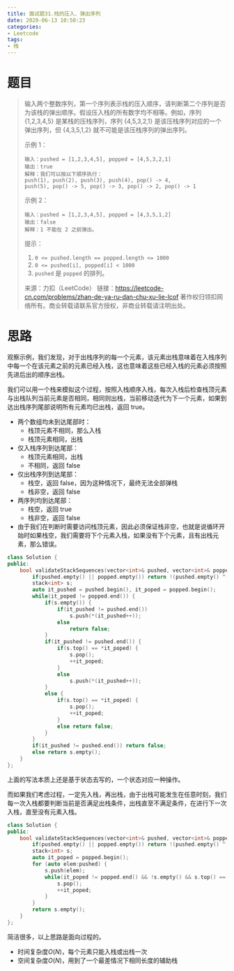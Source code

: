```yaml
---
title: 面试题31.栈的压入、弹出序列
date: 2020-06-13 10:50:23
categories:
- Leetcode
tags:
- 栈
---
```


# 题目

> 输入两个整数序列，第一个序列表示栈的压入顺序，请判断第二个序列是否为该栈的弹出顺序。假设压入栈的所有数字均不相等。例如，序列 {1,2,3,4,5} 是某栈的压栈序列，序列 {4,5,3,2,1} 是该压栈序列对应的一个弹出序列，但 {4,3,5,1,2} 就不可能是该压栈序列的弹出序列。
>
>  
>
> 示例 1：
>
> ```
> 输入：pushed = [1,2,3,4,5], popped = [4,5,3,2,1]
> 输出：true
> 解释：我们可以按以下顺序执行：
> push(1), push(2), push(3), push(4), pop() -> 4,
> push(5), pop() -> 5, pop() -> 3, pop() -> 2, pop() -> 1
> ```
>
>
> 示例 2：
>
> ```
> 输入：pushed = [1,2,3,4,5], popped = [4,3,5,1,2]
> 输出：false
> 解释：1 不能在 2 之前弹出。
> ```
>
>
> 提示：
>
> 1. `0 <= pushed.length == popped.length <= 1000`
> 2. `0 <= pushed[i], popped[i] < 1000`
> 3. `pushed` 是 `popped` 的排列。
>
> 来源：力扣（LeetCode）
> 链接：https://leetcode-cn.com/problems/zhan-de-ya-ru-dan-chu-xu-lie-lcof
> 著作权归领扣网络所有。商业转载请联系官方授权，非商业转载请注明出处。

# 思路

观察示例，我们发现，对于出栈序列的每一个元素，该元素出栈意味着在入栈序列中每一个在该元素之前的元素已经入栈，这也意味着这些已经入栈的元素必须按照先进后出的顺序出栈。

我们可以用一个栈来模拟这个过程，按照入栈顺序入栈，每次入栈后检查栈顶元素与出栈队列当前元素是否相同，相同则出栈，当前移动迭代为下一个元素，如果到达出栈序列尾部说明所有元素均已出栈，返回 true。

- 两个数组均未到达尾部时：
  - 栈顶元素不相同，那么入栈
  - 栈顶元素相同，出栈
- 仅入栈序列到达尾部：
  - 栈顶元素相同，出栈
  - 不相同，返回 false
- 仅出栈序列到达尾部：
  - 栈空，返回 false，因为这种情况下，最终无法全部弹栈
  - 栈非空，返回 false
- 两序列均到达尾部：
  - 栈空，返回 true
  - 栈非空，返回 false
- 由于我们在判断时需要访问栈顶元素，因此必须保证栈非空，也就是说循环开始时如果栈空，我们需要将下个元素入栈，如果没有下个元素，且有出栈元素，那么错误。

```c++
class Solution {
public:
    bool validateStackSequences(vector<int>& pushed, vector<int>& popped) {
        if(pushed.empty() || popped.empty()) return !(pushed.empty() ^ popped.empty());
        stack<int> s;
        auto it_pushed = pushed.begin(), it_poped = popped.begin();
        while(it_poped != popped.end()) {
            if(s.empty()) {
                if(it_pushed != pushed.end())
                    s.push(*(it_pushed++));
                else
                    return false;               
            }
            if(it_pushed != pushed.end()) {
                if(s.top() == *it_poped) {
                    s.pop();
                    ++it_poped;
                } 
                else
                    s.push(*(it_pushed++));
            }
            else {
                if(s.top() == *it_poped) {
                    s.pop();
                    ++it_poped;
                }
                else return false;
            }
        }
        if(it_pushed != pushed.end()) return false;
        else return s.empty();
    }
};
```

上面的写法本质上还是基于状态去写的，一个状态对应一种操作。

而如果我们考虑过程，一定先入栈，再出栈，由于出栈可能发生在任意时刻，我们每一次入栈都要判断当前是否满足出栈条件，出栈直至不满足条件，在进行下一次入栈，直至没有元素入栈。

```c++
class Solution {
public:
    bool validateStackSequences(vector<int>& pushed, vector<int>& popped) {
        if(pushed.empty() || popped.empty()) return !(pushed.empty() ^ popped.empty());
        stack<int> s;
        auto it_poped = popped.begin();
        for (auto elem:pushed) {
            s.push(elem);
            while(it_poped != popped.end() && !s.empty() && s.top() == *it_poped) {
                s.pop();
                ++it_poped;
            }
        }
        return s.empty();
    }
};
```

简洁很多，以上思路是面向过程的。

- 时间复杂度$O(N)$，每个元素只能入栈或出栈一次
- 空间复杂度$O(N)$，用到了一个最差情况下相同长度的辅助栈